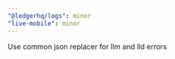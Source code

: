 ```yaml
---
"@ledgerhq/logs": minor
"live-mobile": minor
---
```


Use common json replacer for llm and lld errors
